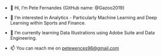 - 👋 Hi, I’m Pete Fernandes {GitHub name: @Gazoo2019}
- 👀 I’m interested in Analytics - Particularly Machine Learning and Deep Learning within Sports and Finance. 
- 🌱 I’m currently learning Data Illustrations using Adobe Suite and Data Engineering.  

- 📫 You can reach me on petewences96@gmail.com

<!---
Gazoo2019/Gazoo2019 is a ✨ special ✨ repository because its `README.md` (this file) appears on your GitHub profile.
You can click the Preview link to take a look at your changes.
--->
